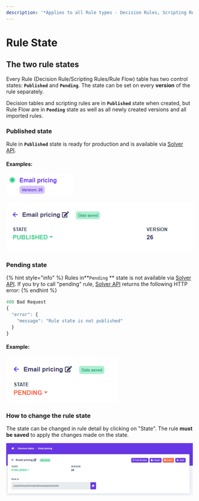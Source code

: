 ```yaml
---
description: '*Applies to all Rule types - Decision Rules, Scripting Rules and Rule Flows'
---
```


# Rule State

## The two rule states

Every Rule (Decision Rule/Scripting Rules/Rule Flow) table has two control states: **`Published`** and **`Pending`**. The state can be set on every **version** of the rule separately.

Decision tables and scripting rules are in **`Published`** state when created, but Rule Flow are in **`Pending`** state as well as all newly created versions and all imported rules.

### Published state

Rule in **`Published`** state is ready for production and is available via [Solver API](../api/rule-solver-api.md).

#### Examples:

![](<../.gitbook/assets/image (15).png>)

![](<../.gitbook/assets/image (10) (1).png>)

### Pending state

{% hint style="info" %}
Rules in\*\*`Pending` \*\* state is not available via [Solver API](../api/rule-solver-api.md). If you try to call "pending" rule, [Solver API](../api/rule-solver-api.md) returns the following HTTP error:
{% endhint %}

```javascript
400 Bad Request
{
  "error": {
    "message": "Rule state is not published"
  }
}
```

#### Example:

![Rule in pending state](<../.gitbook/assets/image (14) (1).png>)

### How to change the rule state

The state can be changed in rule detail by clicking on "State". The rule **must be saved** to apply the changes made on the state.

![](<../.gitbook/assets/image (11) (1).png>)
